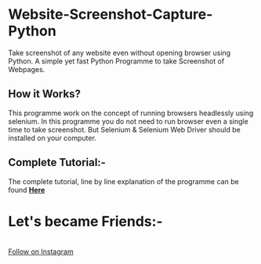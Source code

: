 # Website-Screenshot-Capture-Python
Take screenshot of any website even without opening browser using Python.
A simple yet fast Python Programme to take Screenshot of Webpages.
<h2>How it Works?</h2>
This programme work on the concept of running browsers headlessly using selenium. In this programme you do not need to run browser even a single time to take screenshot. But Selenium & Selenium Web Driver should be installed on your computer.
<br>
<h2>Complete Tutorial:-</h2>
The complete tutorial, line by line explanation of the programme can be found <b><a href="#">Here</a></b>
<br>
<h1> Let's became Friends:- </h1><br>
<a href="https://instagram.com/sushantdhiman2004">Follow on Instagram </a>
